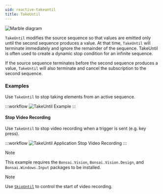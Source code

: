 ```yaml
---
uid: reactive-takeuntil
title: TakeUntil
---
```


![Marble diagram](~/images/reactive-takeuntil.svg)

`TakeUntil` modifies the source sequence so that values are emitted only until the second sequence produces a value. At that time, `TakeUntil` will terminate immediately and ignore the remainder of the sequence. TakeUntil is often used to create a dynamic stop condition for an infinite sequence.

If the source sequence terminates before the second sequence produces a value, `TakeUntil` will also terminate and cancel the subscription to the second sequence.

### Examples

Use `TakeUntil` to stop taking elements from an active sequence.

:::workflow
![TakeUntil Example](../workflows/reactive-takeuntil-example.bonsai)
:::

#### Stop Video Recording

Use `TakeUntil` to stop video recording when a trigger is sent (e.g. key press).

:::workflow
![TakeUntil Application Stop Video Recording](../workflows/reactive-takeuntil-application-videostop.bonsai)
:::

> [!NOTE]
> This example requires the `Bonsai.Vision`, `Bonsai.Vision.Design`, and `Bonsai.Windows.Input` packages to be installed. 

> [!NOTE]
> Use [`SkipUntil`](xref:Bonsai.Reactive.SkipUntil) to control the start of video recording.